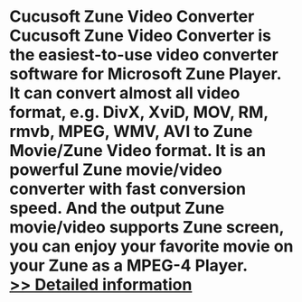 # Cucusoft Zune Video Converter<br />Cucusoft Zune Video Converter is the easiest-to-use video converter software for Microsoft Zune Player. It can convert almost all video format, e.g. DivX, XviD, MOV, RM, rmvb, MPEG, WMV, AVI to Zune Movie/Zune Video format. It is an powerful Zune movie/video converter with fast conversion speed. And the output Zune movie/video supports Zune screen, you can enjoy your favorite movie on your Zune as a MPEG-4 Player.<br />[>> Detailed information](https://secure.shareit.com/shareit/product.html?productid=300119669&affiliateid=200057808)